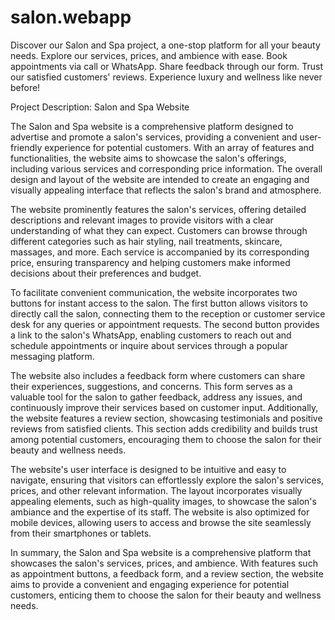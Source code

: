 # salon.webapp
Discover our Salon and Spa project, a one-stop platform for all your beauty needs. Explore our services, prices, and ambience with ease. Book appointments via call or WhatsApp. Share feedback through our form. Trust our satisfied customers' reviews. Experience luxury and wellness like never before!

Project Description: Salon and Spa Website

The Salon and Spa website is a comprehensive platform designed to advertise and promote a salon's services, providing a convenient and user-friendly experience for potential customers. With an array of features and functionalities, the website aims to showcase the salon's offerings, including various services and corresponding price information. The overall design and layout of the website are intended to create an engaging and visually appealing interface that reflects the salon's brand and atmosphere.

The website prominently features the salon's services, offering detailed descriptions and relevant images to provide visitors with a clear understanding of what they can expect. Customers can browse through different categories such as hair styling, nail treatments, skincare, massages, and more. Each service is accompanied by its corresponding price, ensuring transparency and helping customers make informed decisions about their preferences and budget.

To facilitate convenient communication, the website incorporates two buttons for instant access to the salon. The first button allows visitors to directly call the salon, connecting them to the reception or customer service desk for any queries or appointment requests. The second button provides a link to the salon's WhatsApp, enabling customers to reach out and schedule appointments or inquire about services through a popular messaging platform.

The website also includes a feedback form where customers can share their experiences, suggestions, and concerns. This form serves as a valuable tool for the salon to gather feedback, address any issues, and continuously improve their services based on customer input. Additionally, the website features a review section, showcasing testimonials and positive reviews from satisfied clients. This section adds credibility and builds trust among potential customers, encouraging them to choose the salon for their beauty and wellness needs.

The website's user interface is designed to be intuitive and easy to navigate, ensuring that visitors can effortlessly explore the salon's services, prices, and other relevant information. The layout incorporates visually appealing elements, such as high-quality images, to showcase the salon's ambiance and the expertise of its staff. The website is also optimized for mobile devices, allowing users to access and browse the site seamlessly from their smartphones or tablets.

In summary, the Salon and Spa website is a comprehensive platform that showcases the salon's services, prices, and ambience. With features such as appointment buttons, a feedback form, and a review section, the website aims to provide a convenient and engaging experience for potential customers, enticing them to choose the salon for their beauty and wellness needs.
